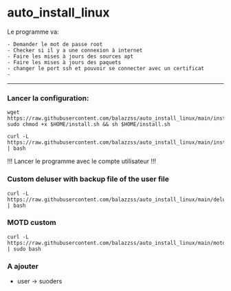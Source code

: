 # auto_install_linux
Le programme va: 
    
    - Demander le mot de passe root
    - Checker si il y a une connexion à internet
    - Faire les mises à jours des sources apt
    - Faire les mises à jours des paquets
    - changer le port ssh et pouvoir se connecter avec un certificat
    - 
------------------------------
### Lancer la configuration: 
    wget https://raw.githubusercontent.com/balazzss/auto_install_linux/main/install.sh
    sudo chmod +x $HOME/install.sh && sh $HOME/install.sh
    
    curl -L https://raw.githubusercontent.com/balazzss/auto_install_linux/main/install.sh | bash
!!! Lancer le programme avec le compte utilisateur !!!

### Custom deluser with backup file of the user file
    curl -L https://raw.githubusercontent.com/balazzss/auto_install_linux/main/deluser.sh | bash
    
### MOTD custom
    curl -L https://raw.githubusercontent.com/balazzss/auto_install_linux/main/motd.sh | sudo bash
    
### A ajouter
- user -> suoders
